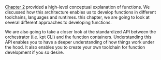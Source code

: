 [Chapter 2][ch2] provided a high-level conceptual explanation of functions. We discussed how this
architecture enables us to develop functions in different toolchains, languages and runtimes.
this chapter, we are going to look at several different approaches to developing functions.

We are also going to take a closer look at the standardized API between the orchestrator (i.e. kpt
CLI) and the function containers. Understanding this API enables you to have a deeper understanding
of how things work under the hood. It also enables you to create your own toolchain for function
development if you so desire.

[ch2]: /book/02-concepts/03-functions
